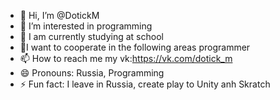 - 👋 Hi, I’m @DotickM
- 👀 I’m interested in programming
- 🌱 I am currently studying at school
- 💞️I want to cooperate in the following areas programmer
- 📫 How to reach me my vk:https://vk.com/dotick_m 
- 😄 Pronouns: Russia, Programming
- ⚡ Fun fact: I leave in Russia, create play to Unity anh Skratch

<!---
DotickM/DotickM is a ✨ special ✨ repository because its `README.md` (this file) appears on your GitHub profile.
You can click the Preview link to take a look at your changes.
--->
